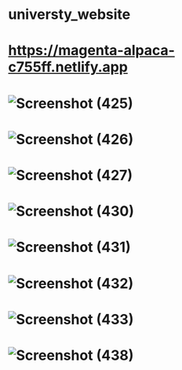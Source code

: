 # universty_website
# https://magenta-alpaca-c755ff.netlify.app
# ![Screenshot (425)](https://user-images.githubusercontent.com/112082808/226379519-de5b5a2a-45cc-42e3-8747-3de9dec76bb9.png)
# ![Screenshot (426)](https://user-images.githubusercontent.com/112082808/226633532-7f3d14f0-9c72-45d1-9470-3847c5e729e2.png)
# ![Screenshot (427)](https://user-images.githubusercontent.com/112082808/227188520-f30b32ab-eed2-405b-bcac-ed4ab1f5db9f.png)
# ![Screenshot (430)](https://user-images.githubusercontent.com/112082808/227525599-fb49894c-b31b-4cd1-a732-cc280fcd3b8d.png)
# ![Screenshot (431)](https://user-images.githubusercontent.com/112082808/227710849-a0877cc1-0350-4d0d-bcc6-05942d3c7a9d.png)
# ![Screenshot (432)](https://user-images.githubusercontent.com/112082808/227710866-163d7819-1d6d-4cf1-b8a2-cb2a6d3ad9b2.png)
# ![Screenshot (433)](https://user-images.githubusercontent.com/112082808/227710881-481d8008-2726-490b-9e09-d3b9e3681b14.png)
# ![Screenshot (438)](https://user-images.githubusercontent.com/112082808/228553548-41d47752-04b5-40e2-bc85-4891e68f085c.png)

